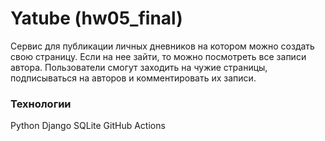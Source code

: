 # Yatube (hw05_final)
Сервис для публикации личных дневников на котором можно создать свою страницу.
Если на нее зайти, то можно посмотреть все записи автора.
Пользователи смогут заходить на чужие страницы, подписываться на авторов и комментировать их записи.

### Технологии
Python
Django
SQLite
GitHub Actions
